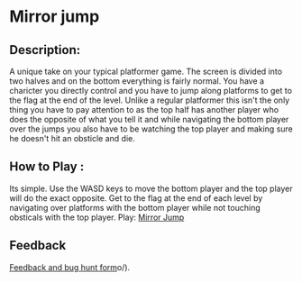 # Mirror jump
## Description:
A unique take on your typical platformer game. The screen is divided into two halves and on the bottom everything is fairly normal. You have a charicter you directly control and you have to jump along platforms to get to the flag at the end of the level. Unlike a regular platformer this isn't the only thing you have to pay attention to as the top half has another player who does the opposite of what you tell it and while navigating the bottom player over the jumps you also have to be watching the top player and making sure he doesn't hit an obsticle and die.
## How to Play :
Its simple. Use the WASD keys to move the bottom player and the top player will do the exact opposite. Get to the flag at the end of each level by navigating over platforms with the bottom player while not touching obsticals with the top player.
Play: [Mirror Jump ](my_game.exe)
## Feedback
[Feedback and bug hunt form](https://docs.google.com/forms/d/e/1FAIpQLSe5RGM9y7WZ7glFhx2rDU3xAV5HnYQt9zhfPXSLkqV2f3l1YQ/viewform?usp=sf_link)o/).